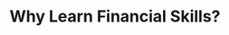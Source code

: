 ---
title: "Why Learn Financial Skills?"
image: "/assets/images/financial/financial-skills-2.png"
bentifits:
    - title: "Financial Independence"
      desc: "Break traditional dependency cycles through personal finance management."
    
    - title: " Crisis Preparedness"
      desc: "Learn to build safety nets and protect family finances from emergencies."

    - title: "Wealth Creation"
      desc: "Understand how SIPs in mutual funds enable systematic wealth growth."
    
    - title: "Scheme Utilization"
      desc: "Maximize benefits from government initiatives like Sukanya Samriddhi Yojana."
    
    - title: "Fraud Prevention"
      desc: "Develop digital literacy to identify and avoid financial scams."

    - title: "Asset Management"
      desc: "Transform household savings into strategic investments for multigenerational wealth."

---